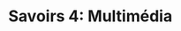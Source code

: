 #  Savoirs 4: <!-- varexp:begin BLOC4 -->Multimédia<!-- varexp:end -->

<!-- start-replace-subnav depth=1 -->

<!-- end-replace-subnav -->
